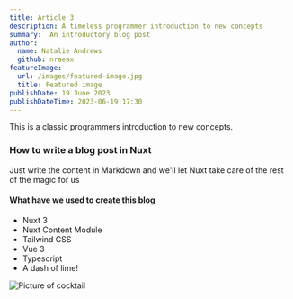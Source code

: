 ```yaml
---
title: Article 3
description: A timeless programmer introduction to new concepts
summary:  An introductory blog post
author:
  name: Natalie Andrews
  github: nraeax
featureImage:
  url: /images/featured-image.jpg
  title: Featured image
publishDate: 19 June 2023
publishDateTime: 2023-06-19:17:30
---
```


This is a classic programmers introduction to new concepts.

### How to write a blog post in Nuxt

Just write the content in Markdown and we'll let Nuxt take care of the rest of the magic for us

#### What have we used to create this blog

* Nuxt 3
* Nuxt Content Module
* Tailwind CSS
* Vue 3
* Typescript
* A dash of lime!

![Picture of cocktail](images/nice-cocktail.jpg)